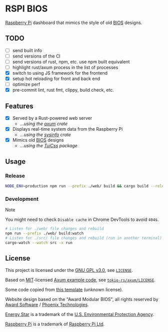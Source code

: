 # RSPI BIOS

[Raspberry Pi][raspberry] dashboard that mimics the style of old [BIOS][bios] designs.

## TODO

- [ ] send built info
- [ ] send versions of the CI
- [ ] send versions of rust, npm, etc. use npm built equivalent
- [ ] highlight rust/axum process in the list of processes
- [x] switch to using JS framework for the frontend
- [x] setup hot reloading for front and back end
- [ ] optimize perf
- [x] pre-commit lint, rust fmt, clippy, build check, etc.

## Features

<!-- TODO: Add more features and packages/crates -->

- [x] Served by a Rust-powered web server
  - *...using the [axum][axum] crate*
- [x] Displays real-time system data from the Raspberry Pi
  - *...using the [sysinfo][sysinfo] crate*
- [x] Mimics old [BIOS](bios) designs
  - *...using the [TuiCss][tuicss] package*

## Usage

### Release

```bash
NODE_ENV=production npm run --prefix ./web/ build && cargo build --release
```

### Development

> [!NOTE]
> You might need to check `Disable cache` in Chrome DevTools to avoid `404`s.

```bash
# Listen for ./web/ file changes and rebuild
npm run --prefix ./web/ build:watch
# Listen for ./src/ file changes and rebuild (run in another terminal)
cargo-watch --watch src -x run
```

## License

This project is licensed under the [GNU GPL v3.0][gplv3], see [`LICENSE`][license].

Based on [MIT][mit]-licensed [Axum example code][axum-examples],
see [`tokio-rs/axum/LICENSE`][axum-license].

Some code copied from [this template][axum-vite-template] (unknown license).

Website design based on the "Award Modular BIOS", all rights reserved by
[Award Software][award] / [Phoenix Technologies][phoenix].

[Energy Star][energy-star] is a trademark of the
[U.S. Environmental Protection Agency][epa].

[Raspberry Pi][raspberry] is a trademark of [Raspberry Pi Ltd][raspberry-foundation].

[raspberry]: https://www.raspberrypi.org/
[raspberry-foundation]: https://www.raspberrypi.org/about/
[bios]: https://en.wikipedia.org/wiki/BIOS
[axum]: https://github.com/tokio-rs/axum
[sysinfo]: https://github.com/GuillaumeGomez/sysinfo
[tuicss]: https://github.com/vinibiavatti1/TuiCss
[gplv3]: https://www.gnu.org/licenses/gpl-3.0.en.html
[license]: ./LICENSE
[mit]: https://opensource.org/license/mit
[axum-examples]: https://github.com/tokio-rs/axum/tree/main/examples
[axum-license]: https://github.com/tokio-rs/axum/blob/main/axum/LICENSE
[axum-vite-template]: https://github.com/varonroy/template-axum-htmx-vite-tailwind
[award]: https://en.wikipedia.org/wiki/Award_Software
[phoenix]: https://www.phoenix.com/
[energy-star]: https://www.energystar.gov/
[epa]: https://www.epa.gov/
